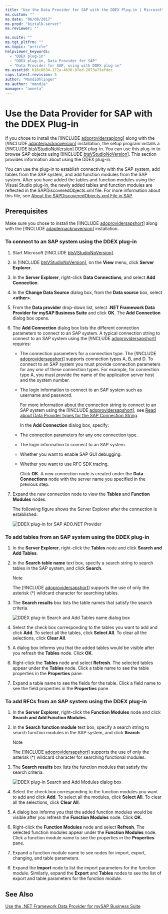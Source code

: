 ```yaml
---
title: "Use the Data Provider for SAP with the DDEX Plug-in | Microsoft Docs"
ms.custom: ""
ms.date: "06/08/2017"
ms.prod: "biztalk-server"
ms.reviewer: ""

ms.suite: ""
ms.tgt_pltfrm: ""
ms.topic: "article"
helpviewer_keywords: 
  - "DDEX plug-in"
  - "DDEX plug-in, Data Provider for SAP"
  - "Data Provider for SAP, using with DDEX plug-in"
ms.assetid: b16c8634-172a-4630-87ed-2073a75afdec
caps.latest.revision: 5
author: "MandiOhlinger"
ms.author: "mandia"
manager: "anneta"
---
```

# Use the Data Provider for SAP with the DDEX Plug-in
If you chose to install the [!INCLUDE [adoprovidersaplong](../../includes/adoprovidersaplong-md.md)] along with the [!INCLUDE [adapterpacknoversion](../../includes/adapterpacknoversion-md.md)] installation, the setup program installs a [!INCLUDE [btsVStudioNoVersion](../../includes/btsvstudionoversion-md.md)] DDEX plug-in. You can use this plug-in to browse SAP objects using [!INCLUDE [btsVStudioNoVersion](../../includes/btsvstudionoversion-md.md)]. This section provides information about using the DDEX plug-in.  
  
 You can use the plug-in to establish connectivity with the SAP system, add tables from the SAP system, and add function modules from the SAP system. After you have added the tables and function modules using the Visual Studio plug-in, the newly added tables and function modules are reflected in the SAPDiscoveredObjects.xml file. For more information about this file, see [About the SAPDiscoveredObjects.xml File in SAP](../../adapters-and-accelerators/adapter-sap/about-the-sapdiscoveredobjects-xml-file-in-sap.md).  
  
## Prerequisites  
 Make sure you chose to install the [!INCLUDE [adoprovidersapshort](../../includes/adoprovidersapshort-md.md)] along with the [!INCLUDE [adapterpacknoversion](../../includes/adapterpacknoversion-md.md)] installation.  
  
### To connect to an SAP system using the DDEX plug-in  
  
1. Start Microsoft [!INCLUDE [btsVStudioNoVersion](../../includes/btsvstudionoversion-md.md)].  
  
2. In [!INCLUDE [btsVStudioNoVersion](../../includes/btsvstudionoversion-md.md)], on the <strong>View</strong> menu, click <strong>Server Explorer</strong>.  
  
3. In the **Server Explorer**, right-click **Data Connections**, and select **Add Connection**.  
  
4. In the **Change Data Source** dialog box, from the **Data source** box, select **\<other\>**.  
  
5. From the **Data provider** drop-down list, select **.NET Framework Data Provider for mySAP Business Suite** and click **OK**. The **Add Connection** dialog box opens.  
  
6. The <strong>Add Connection</strong> dialog box lists the different connection parameters to connect to an SAP system. A typical connection string to connect to an SAP system using the [!INCLUDE [adoprovidersapshort](../../includes/adoprovidersapshort-md.md)] requires:  
  
   - The connection parameters for a connection type. The [!INCLUDE [adoprovidersapshort](../../includes/adoprovidersapshort-md.md)] supports connection types A, B, and D. To connect to an SAP system you must provide connection parameters for any <em>one</em> of these connection types. For example, for connection type A, you must provide the name of the application server host and the system number.  
  
   - The login information to connect to an SAP system such as username and password.  
  
     For more information about the connection string to connect to an SAP system using the [!INCLUDE [adoprovidersapshort](../../includes/adoprovidersapshort-md.md)], see [Read about Data Provider types for the SAP Connection String](../../adapters-and-accelerators/adapter-sap/read-about-data-provider-types-for-the-sap-connection-string.md).  
  
     In the **Add Connection** dialog box, specify:  
  
   - The connection parameters for any one connection type.  
  
   - The login information to connect to an SAP system.  
  
   - Whether you want to enable SAP GUI debugging.  
  
   - Whether you want to use RFC SDK tracing.  
  
     Click **OK**. A new connection node is created under the **Data Connections** node with the server name you specified in the previous step.  
  
7. Expand the new connection node to view the **Tables** and **Function Modules** nodes.  
  
    The following figure shows the Server Explorer after the connection is established.  
  
    ![DDEX plug&#45;in for SAP ADO.NET Provider](../../adapters-and-accelerators/adapter-sap/media/158afc11-9c90-4333-bc62-5901f8d0c794.gif "158afc11-9c90-4333-bc62-5901f8d0c794")  
  
### To add tables from an SAP system using the DDEX plug-in  
  
1. In the **Server Explorer**, right-click the **Tables** node and click **Search and Add Tables**.  
  
2. In the **Search table name** text box, specify a search string to search tables in the SAP system, and click **Search**.  
  
   > [!NOTE]
   >  The [!INCLUDE [adoprovidersapshort](../../includes/adoprovidersapshort-md.md)] supports the use of only the asterisk (*) wildcard character for searching tables.  
  
3. The **Search results** box lists the table names that satisfy the search criteria.  
  
    ![DDEX plug&#45;in Search and Add Tables name dialog box](../../adapters-and-accelerators/adapter-sap/media/737fc9c3-5258-4693-a2f3-5b5b8d2483e9.gif "737fc9c3-5258-4693-a2f3-5b5b8d2483e9")  
  
4. Select the check box corresponding to the tables you want to add and click **Add**. To select all the tables, click **Select All**. To clear all the selections, click **Clear All**.  
  
5. A dialog box informs you that the added tables would be visible after you refresh the **Tables** node. Click **OK**.  
  
6. Right-click the **Tables** node and select **Refresh**. The selected tables appear under the **Tables** node. Click a table name to see the table properties in the **Properties** pane.  
  
7. Expand a table name to see the fields for the table. Click a field name to see the field properties in the **Properties** pane.  
  
### To add RFCs from an SAP system using the DDEX plug-in  
  
1. In the **Server Explorer**, right-click the **Function Modules** node and click **Search and Add Function Modules**.  
  
2. In the **Search function module** text box, specify a search string to search function modules in the SAP system, and click **Search**.  
  
   > [!NOTE]
   >  The [!INCLUDE [adoprovidersapshort](../../includes/adoprovidersapshort-md.md)] supports the use of only the asterisk (*) wildcard character for searching functional modules.  
  
3. The **Search results** box lists the function modules that satisfy the search criteria.  
  
    ![DDEX plug&#45;in Search and Add Modules dialog box](../../adapters-and-accelerators/adapter-sap/media/8c7f9081-80aa-4bfe-8f06-2c751758ddd0.gif "8c7f9081-80aa-4bfe-8f06-2c751758ddd0")  
  
4. Select the check box corresponding to the function modules you want to add and click **Add**. To select all the modules, click **Select All**. To clear all the selections, click **Clear All**.  
  
5. A dialog box informs you that the added function modules would be visible after you refresh the **Function Modules** node. Click **OK**.  
  
6. Right-click the **Function Modules** node and select **Refresh**. The selected function modules appear under the **Function Modules** node. Click a function module name to see the properties in the **Properties** pane.  
  
7. Expand a function module name to see nodes for import, export, changing, and table parameters.  
  
8. Expand the **Import** node to list the import parameters for the function module. Similarly, expand the **Export** and **Tables** nodes to see the list of export and table parameters for the function module.  
  
## See Also  
 [Use the .NET Framework Data Provider for mySAP Business Suite](../../adapters-and-accelerators/adapter-sap/use-the-net-framework-data-provider-for-mysap-business-suite.md)